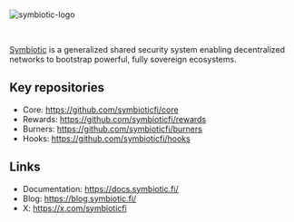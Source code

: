 <br/>

![symbiotic-logo](https://github.com/symbioticfi/.github/assets/22330612/d23dcebc-4b80-41c1-b94b-1b33663b683b)

<br/>

[Symbiotic](https://symbiotic.fi) is a generalized shared security system enabling decentralized networks to bootstrap powerful, fully sovereign ecosystems.


## Key repositories
 - Core: https://github.com/symbioticfi/core
 - Rewards: https://github.com/symbioticfi/rewards
 - Burners: https://github.com/symbioticfi/burners
 - Hooks: https://github.com/symbioticfi/hooks

## Links
 - Documentation: https://docs.symbiotic.fi/
 - Blog: https://blog.symbiotic.fi/
 - X: https://x.com/symbioticfi
